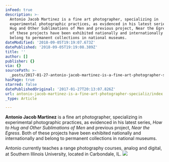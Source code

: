 ```yaml
---
inFeed: true
description: >-
  Antonio Jacob Martinez is a fine art photographer, specializing in
  experimental photographic practices, as evidenced in his latest series, How to
  Hug and Other Sublimations of Men and previous project, Near the Egress. Both
  of these projects have been exhibited nationally and internationally and
  belong to permanent collections in national museums.
dateModified: '2018-09-05T19:19:07.673Z'
datePublished: '2018-09-05T19:19:08.389Z'
title: ''
author: []
publisher: {}
via: {}
sourcePath: >-
  _posts/2017-01-27-antonio-jacob-martinez-is-a-fine-art-photographer-specializ.md
hasPage: true
starred: false
datePublishedOriginal: '2017-01-27T20:13:07.826Z'
url: antonio-jacob-martinez-is-a-fine-art-photographer-specializ/index.html
_type: Article

---
```

**Antonio Jacob Martinez** is a fine art photographer, specializing in experimental photographic practices, as evidenced in his latest series, _How to Hug and Other Sublimations of Men_ and previous project, _Near the Egress_. Both of these projects have been exhibited nationally and internationally and belong to permanent collections in national museums.

Antonio currently teaches a range photography courses, analog and digital, at Southern Illinois University, located in Carbondale, IL.
![](https://the-grid-user-content.s3-us-west-2.amazonaws.com/98e20abc-9549-4afa-99b7-6dc47570e648.jpg)